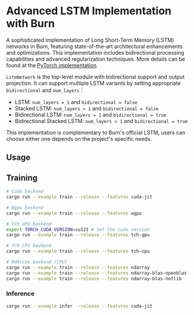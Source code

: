 # Advanced LSTM Implementation with Burn
A sophisticated implementation of Long Short-Term Memory (LSTM) networks in Burn, featuring state-of-the-art architectural enhancements and optimizations. This implementation includes bidirectional processing capabilities and advanced regularization techniques. More details can be found at the [PyTorch implementation](https://github.com/shiv08/Advanced-LSTM-Implementation-with-PyTorch).

`LstmNetwork` is the top-level module with bidirectional support and output projection. It can support multiple LSTM variants by setting appropriate `bidirectional` and `num_layers`：
* LSTM: `num_layers = 1` and `bidirectional = false`
* Stacked LSTM: `num_layers > 1` and `bidirectional = false`
* Bidirectional LSTM: `num_layers = 1` and `bidirectional = true`
* Bidirectional Stacked LSTM: `num_layers > 1` and `bidirectional = true`

This implementation is complementary to Burn's official LSTM, users can choose either one depends on the project's specific needs.

## Usage


## Training

```sh
# Cuda backend
cargo run --example train --release --features cuda-jit

# Wgpu backend
cargo run --example train --release --features wgpu

# Tch GPU backend
export TORCH_CUDA_VERSION=cu121 # Set the cuda version
cargo run --example train --release --features tch-gpu

# Tch CPU backend
cargo run --example train --release --features tch-cpu

# NdArray backend (CPU)
cargo run --example train --release --features ndarray
cargo run --example train --release --features ndarray-blas-openblas
cargo run --example train --release --features ndarray-blas-netlib
```


### Inference

```sh
cargo run --example infer --release --features cuda-jit
```
